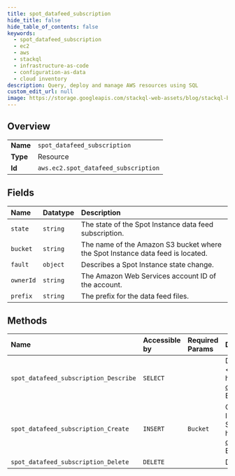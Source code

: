 ```yaml
---
title: spot_datafeed_subscription
hide_title: false
hide_table_of_contents: false
keywords:
  - spot_datafeed_subscription
  - ec2
  - aws    
  - stackql
  - infrastructure-as-code
  - configuration-as-data
  - cloud inventory
description: Query, deploy and manage AWS resources using SQL
custom_edit_url: null
image: https://storage.googleapis.com/stackql-web-assets/blog/stackql-blog-post-featured-image.png
---
```

  
    

## Overview
<table><tbody>
<tr><td><b>Name</b></td><td><code>spot_datafeed_subscription</code></td></tr>
<tr><td><b>Type</b></td><td>Resource</td></tr>
<tr><td><b>Id</b></td><td><code>aws.ec2.spot_datafeed_subscription</code></td></tr>
</tbody></table>

## Fields
| Name | Datatype | Description |
|:-----|:---------|:------------|
| `state` | `string` | The state of the Spot Instance data feed subscription. |
| `bucket` | `string` | The name of the Amazon S3 bucket where the Spot Instance data feed is located. |
| `fault` | `object` | Describes a Spot Instance state change. |
| `ownerId` | `string` | The Amazon Web Services account ID of the account. |
| `prefix` | `string` | The prefix for the data feed files. |
## Methods
| Name | Accessible by | Required Params | Description |
|:-----|:--------------|:----------------|:------------|
| `spot_datafeed_subscription_Describe` | `SELECT` |  | Describes the data feed for Spot Instances. For more information, see &lt;a href="https://docs.aws.amazon.com/AWSEC2/latest/UserGuide/spot-data-feeds.html"&gt;Spot Instance data feed&lt;/a&gt; in the &lt;i&gt;Amazon EC2 User Guide for Linux Instances&lt;/i&gt;. |
| `spot_datafeed_subscription_Create` | `INSERT` | `Bucket` | Creates a data feed for Spot Instances, enabling you to view Spot Instance usage logs. You can create one data feed per Amazon Web Services account. For more information, see &lt;a href="https://docs.aws.amazon.com/AWSEC2/latest/UserGuide/spot-data-feeds.html"&gt;Spot Instance data feed&lt;/a&gt; in the &lt;i&gt;Amazon EC2 User Guide for Linux Instances&lt;/i&gt;. |
| `spot_datafeed_subscription_Delete` | `DELETE` |  | Deletes the data feed for Spot Instances. |
